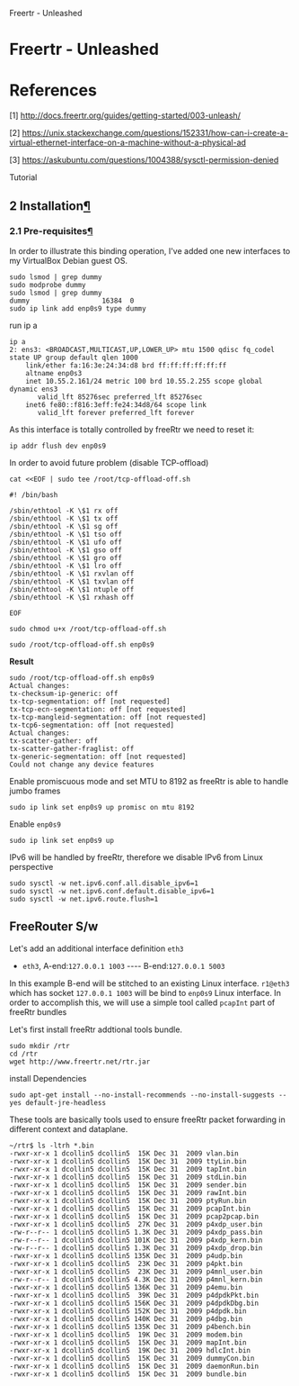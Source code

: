 Freertr - Unleashed



# Freertr - Unleashed

# References

[1] <http://docs.freertr.org/guides/getting-started/003-unleash/>

[2] <https://unix.stackexchange.com/questions/152331/how-can-i-create-a-virtual-ethernet-interface-on-a-machine-without-a-physical-ad>

[3] <https://askubuntu.com/questions/1004388/sysctl-permission-denied>

Tutorial

## 2 Installation[¶](http://docs.freertr.org/guides/getting-started/003-unleash/#2-installation)

### 2.1 Pre-requisites[¶](http://docs.freertr.org/guides/getting-started/003-unleash/#21-pre-requisites)

In order to illustrate this binding operation, I've added one new interfaces to my VirtualBox Debian guest OS.

```
sudo lsmod | grep dummy
sudo modprobe dummy
sudo lsmod | grep dummy
dummy                  16384  0
sudo ip link add enp0s9 type dummy
```

run ip a

```
ip a
2: ens3: <BROADCAST,MULTICAST,UP,LOWER_UP> mtu 1500 qdisc fq_codel state UP group default qlen 1000
    link/ether fa:16:3e:24:34:d8 brd ff:ff:ff:ff:ff:ff
    altname enp0s3
    inet 10.55.2.161/24 metric 100 brd 10.55.2.255 scope global dynamic ens3
       valid_lft 85276sec preferred_lft 85276sec
    inet6 fe80::f816:3eff:fe24:34d8/64 scope link 
       valid_lft forever preferred_lft forever
```

As this interface is totally controlled by freeRtr we need to reset it:

```
ip addr flush dev enp0s9
```

In order to avoid future problem (disable TCP-offload)

```
cat <<EOF | sudo tee /root/tcp-offload-off.sh

#! /bin/bash

/sbin/ethtool -K \$1 rx off
/sbin/ethtool -K \$1 tx off
/sbin/ethtool -K \$1 sg off
/sbin/ethtool -K \$1 tso off
/sbin/ethtool -K \$1 ufo off
/sbin/ethtool -K \$1 gso off
/sbin/ethtool -K \$1 gro off
/sbin/ethtool -K \$1 lro off
/sbin/ethtool -K \$1 rxvlan off
/sbin/ethtool -K \$1 txvlan off
/sbin/ethtool -K \$1 ntuple off
/sbin/ethtool -K \$1 rxhash off

EOF
```

```
sudo chmod u+x /root/tcp-offload-off.sh
```

```
sudo /root/tcp-offload-off.sh enp0s9
```

**Result**

```
sudo /root/tcp-offload-off.sh enp0s9
Actual changes:
tx-checksum-ip-generic: off
tx-tcp-segmentation: off [not requested]
tx-tcp-ecn-segmentation: off [not requested]
tx-tcp-mangleid-segmentation: off [not requested]
tx-tcp6-segmentation: off [not requested]
Actual changes:
tx-scatter-gather: off
tx-scatter-gather-fraglist: off
tx-generic-segmentation: off [not requested]
Could not change any device features
```

Enable promiscuous mode and set MTU to 8192 as freeRtr is able to handle jumbo frames

```
sudo ip link set enp0s9 up promisc on mtu 8192
```

Enable `enp0s9`

```
sudo ip link set enp0s9 up
```

IPv6 will be handled by freeRtr, therefore we disable IPv6 from Linux perspective

```
sudo sysctl -w net.ipv6.conf.all.disable_ipv6=1
sudo sysctl -w net.ipv6.conf.default.disable_ipv6=1
sudo sysctl -w net.ipv6.route.flush=1
```

## FreeRouter S/w

Let's add an additional interface definition `eth3`

* `eth3`, A-end:`127.0.0.1 1003` ---- B-end:`127.0.0.1 5003`

In this example B-end will be stitched to an existing Linux interface. `r1@eth3` which has socket `127.0.0.1 1003` will be bind to `enp0s9` Linux interface. In order to accomplish this, we will use a simple tool called `pcapInt` part of freeRtr bundles

Let's first install freeRtr addtional tools bundle.

```
sudo mkdir /rtr
cd /rtr
wget http://www.freertr.net/rtr.jar
```

install Dependencies

```
sudo apt-get install --no-install-recommends --no-install-suggests --yes default-jre-headless
```

These tools are basically tools used to ensure freeRtr packet forwarding in different context and dataplane.

```
~/rtr$ ls -ltrh *.bin
-rwxr-xr-x 1 dcollin5 dcollin5  15K Dec 31  2009 vlan.bin
-rwxr-xr-x 1 dcollin5 dcollin5  15K Dec 31  2009 ttyLin.bin
-rwxr-xr-x 1 dcollin5 dcollin5  15K Dec 31  2009 tapInt.bin
-rwxr-xr-x 1 dcollin5 dcollin5  15K Dec 31  2009 stdLin.bin
-rwxr-xr-x 1 dcollin5 dcollin5  15K Dec 31  2009 sender.bin
-rwxr-xr-x 1 dcollin5 dcollin5  15K Dec 31  2009 rawInt.bin
-rwxr-xr-x 1 dcollin5 dcollin5  15K Dec 31  2009 ptyRun.bin
-rwxr-xr-x 1 dcollin5 dcollin5  15K Dec 31  2009 pcapInt.bin
-rwxr-xr-x 1 dcollin5 dcollin5  15K Dec 31  2009 pcap2pcap.bin
-rwxr-xr-x 1 dcollin5 dcollin5  27K Dec 31  2009 p4xdp_user.bin
-rw-r--r-- 1 dcollin5 dcollin5 1.3K Dec 31  2009 p4xdp_pass.bin
-rw-r--r-- 1 dcollin5 dcollin5 101K Dec 31  2009 p4xdp_kern.bin
-rw-r--r-- 1 dcollin5 dcollin5 1.3K Dec 31  2009 p4xdp_drop.bin
-rwxr-xr-x 1 dcollin5 dcollin5 135K Dec 31  2009 p4udp.bin
-rwxr-xr-x 1 dcollin5 dcollin5  23K Dec 31  2009 p4pkt.bin
-rwxr-xr-x 1 dcollin5 dcollin5  23K Dec 31  2009 p4mnl_user.bin
-rw-r--r-- 1 dcollin5 dcollin5 4.3K Dec 31  2009 p4mnl_kern.bin
-rwxr-xr-x 1 dcollin5 dcollin5 136K Dec 31  2009 p4emu.bin
-rwxr-xr-x 1 dcollin5 dcollin5  39K Dec 31  2009 p4dpdkPkt.bin
-rwxr-xr-x 1 dcollin5 dcollin5 156K Dec 31  2009 p4dpdkDbg.bin
-rwxr-xr-x 1 dcollin5 dcollin5 152K Dec 31  2009 p4dpdk.bin
-rwxr-xr-x 1 dcollin5 dcollin5 140K Dec 31  2009 p4dbg.bin
-rwxr-xr-x 1 dcollin5 dcollin5 135K Dec 31  2009 p4bench.bin
-rwxr-xr-x 1 dcollin5 dcollin5  19K Dec 31  2009 modem.bin
-rwxr-xr-x 1 dcollin5 dcollin5  15K Dec 31  2009 mapInt.bin
-rwxr-xr-x 1 dcollin5 dcollin5  19K Dec 31  2009 hdlcInt.bin
-rwxr-xr-x 1 dcollin5 dcollin5  15K Dec 31  2009 dummyCon.bin
-rwxr-xr-x 1 dcollin5 dcollin5  15K Dec 31  2009 daemonRun.bin
-rwxr-xr-x 1 dcollin5 dcollin5  15K Dec 31  2009 bundle.bin
```